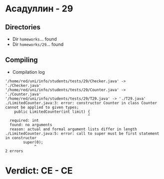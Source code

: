 # Асадуллин - 29
## Directories
- Dir `homeworks`... found
- Dir `homeworks/29`... found
## Compiling
- Compilation log
```
'/home/red/uni/info/students/tests/29/Checker.java' -> './Checker.java'
'/home/red/uni/info/students/tests/29/Counter.java' -> './Counter.java'
'/home/red/uni/info/students/tests/29/T29.java' -> './T29.java'
./LimitedCounter.java:3: error: constructor Counter in class Counter cannot be applied to given types;
	public LimitedCounter(int limit) {
	                                 ^
  required: int
  found: no arguments
  reason: actual and formal argument lists differ in length
./LimitedCounter.java:5: error: call to super must be first statement in constructor
		super(0);
		     ^
2 errors

```
# Verdict: **CE** - CE
